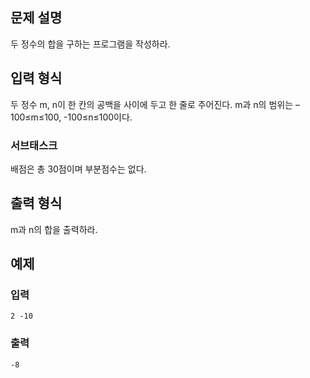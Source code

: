 ## 문제 설명

두 정수의 합을 구하는 프로그램을 작성하라.

## 입력 형식

두 정수 m, n이 한 칸의 공백을 사이에 두고 한 줄로 주어진다. m과 n의 범위는 –100≤m≤100, -100≤n≤100이다. 

### 서브태스크

배점은 총 30점이며 부분점수는 없다.

## 출력 형식

m과 n의 합을 출력하라. 

## 예제
### 입력
````
2 -10
````
### 출력
````
-8
````